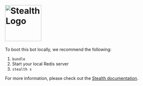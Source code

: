 # <a href='https://hellostealth.org'><img src='http://assets.blackops.nyc/stealth/logo.svg' height='120' alt='Stealth Logo' aria-label='hellostealth.org' /></a>

To boot this bot locally, we recommend the following:

1. `bundle`
2. Start your local Redis server
3. `stealth s`

For more information, please check out the [Stealth documentation](https://hellostealth.org/docs).

